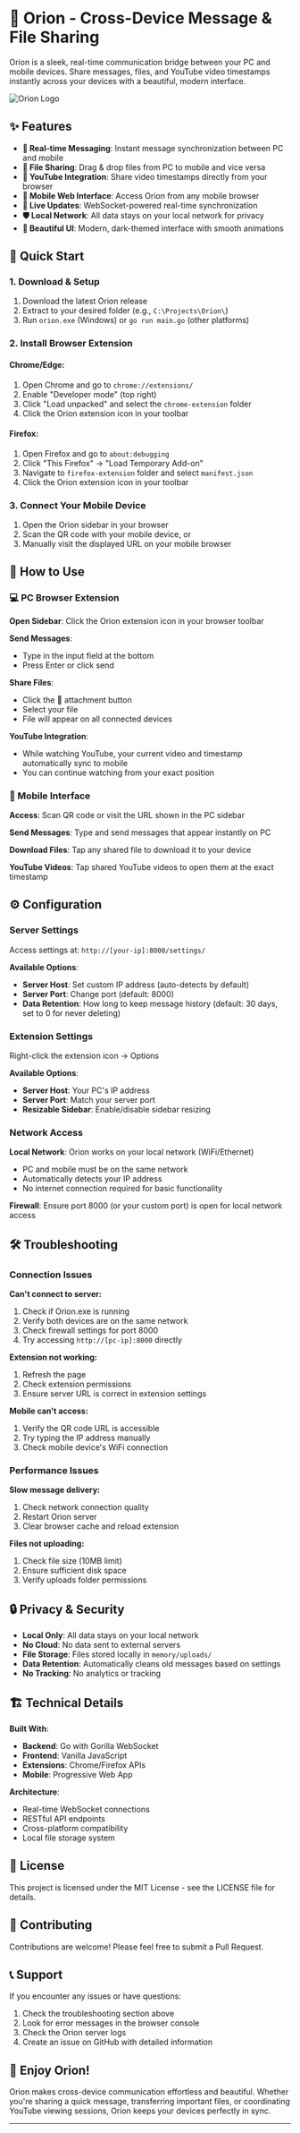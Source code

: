 # 🌟 Orion - Cross-Device Message & File Sharing

Orion is a sleek, real-time communication bridge between your PC and mobile devices. Share messages, files, and YouTube video timestamps instantly across your devices with a beautiful, modern interface.

![Orion Logo](icon.png)

## ✨ Features

- **💬 Real-time Messaging**: Instant message synchronization between PC and mobile
- **📁 File Sharing**: Drag & drop files from PC to mobile and vice versa
- **🎥 YouTube Integration**: Share video timestamps directly from your browser
- **📱 Mobile Web Interface**: Access Orion from any mobile browser
- **🔄 Live Updates**: WebSocket-powered real-time synchronization
- **🛡️ Local Network**: All data stays on your local network for privacy
- **🎨 Beautiful UI**: Modern, dark-themed interface with smooth animations

## 🚀 Quick Start

### 1. Download & Setup

1. Download the latest Orion release
2. Extract to your desired folder (e.g., `C:\Projects\Orion\`)
3. Run `orion.exe` (Windows) or `go run main.go` (other platforms)

### 2. Install Browser Extension

#### Chrome/Edge:
1. Open Chrome and go to `chrome://extensions/`
2. Enable "Developer mode" (top right)
3. Click "Load unpacked" and select the `chrome-extension` folder
4. Click the Orion extension icon in your toolbar

#### Firefox:
1. Open Firefox and go to `about:debugging`
2. Click "This Firefox" → "Load Temporary Add-on"
3. Navigate to `firefox-extension` folder and select `manifest.json`
4. Click the Orion extension icon in your toolbar

### 3. Connect Your Mobile Device

1. Open the Orion sidebar in your browser
2. Scan the QR code with your mobile device, or
3. Manually visit the displayed URL on your mobile browser

## 📖 How to Use

### 💻 PC Browser Extension

**Open Sidebar**: Click the Orion extension icon in your browser toolbar

**Send Messages**: 
- Type in the input field at the bottom
- Press Enter or click send

**Share Files**:
- Click the 📎 attachment button
- Select your file
- File will appear on all connected devices

**YouTube Integration**:
- While watching YouTube, your current video and timestamp automatically sync to mobile
- You can continue watching from your exact position

### 📱 Mobile Interface

**Access**: Scan QR code or visit the URL shown in the PC sidebar

**Send Messages**: Type and send messages that appear instantly on PC

**Download Files**: Tap any shared file to download it to your device

**YouTube Videos**: Tap shared YouTube videos to open them at the exact timestamp

## ⚙️ Configuration

### Server Settings

Access settings at: `http://[your-ip]:8000/settings/`

**Available Options**:
- **Server Host**: Set custom IP address (auto-detects by default)
- **Server Port**: Change port (default: 8000)
- **Data Retention**: How long to keep message history (default: 30 days, set to 0 for never deleting)

### Extension Settings

Right-click the extension icon → Options

**Available Options**:
- **Server Host**: Your PC's IP address
- **Server Port**: Match your server port
- **Resizable Sidebar**: Enable/disable sidebar resizing

### Network Access

**Local Network**: Orion works on your local network (WiFi/Ethernet)
- PC and mobile must be on the same network
- Automatically detects your IP address
- No internet connection required for basic functionality

**Firewall**: Ensure port 8000 (or your custom port) is open for local network access


## 🛠️ Troubleshooting

### Connection Issues

**Can't connect to server:**
1. Check if Orion.exe is running
2. Verify both devices are on the same network
3. Check firewall settings for port 8000
4. Try accessing `http://[pc-ip]:8000` directly

**Extension not working:**
1. Refresh the page
2. Check extension permissions
3. Ensure server URL is correct in extension settings

**Mobile can't access:**
1. Verify the QR code URL is accessible
2. Try typing the IP address manually
3. Check mobile device's WiFi connection

### Performance Issues

**Slow message delivery:**
1. Check network connection quality
2. Restart Orion server
3. Clear browser cache and reload extension

**Files not uploading:**
1. Check file size (10MB limit)
2. Ensure sufficient disk space
3. Verify uploads folder permissions

## 🔒 Privacy & Security

- **Local Only**: All data stays on your local network
- **No Cloud**: No data sent to external servers
- **File Storage**: Files stored locally in `memory/uploads/`
- **Data Retention**: Automatically cleans old messages based on settings
- **No Tracking**: No analytics or tracking

## 🏗️ Technical Details

**Built With**:
- **Backend**: Go with Gorilla WebSocket
- **Frontend**: Vanilla JavaScript
- **Extensions**: Chrome/Firefox APIs
- **Mobile**: Progressive Web App

**Architecture**:
- Real-time WebSocket connections
- RESTful API endpoints
- Cross-platform compatibility
- Local file storage system

## 📝 License

This project is licensed under the MIT License - see the LICENSE file for details.

## 🤝 Contributing

Contributions are welcome! Please feel free to submit a Pull Request.

## 📞 Support

If you encounter any issues or have questions:

1. Check the troubleshooting section above
2. Look for error messages in the browser console
3. Check the Orion server logs
4. Create an issue on GitHub with detailed information

## 🎉 Enjoy Orion!

Orion makes cross-device communication effortless and beautiful. Whether you're sharing a quick message, transferring important files, or coordinating YouTube viewing sessions, Orion keeps your devices perfectly in sync.

---
